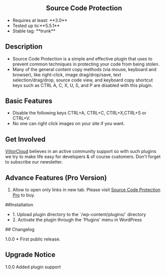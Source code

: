 <h2 align="center">Source Code Protection</h2>
<ul>
<li>Requires at least: **3.0**</li>
<li>Tested up to:**5.5.1**</li>
<li>Stable tag: **trunk**</li>
</ul>

## Description 

<ul>
<li>Source Code Protection is a simple and effective plugin that uses to prevent common techniques in protecting your code from being stolen.</li>

<li>Many of the general content copy methods (via mouse, keyboard and browser), like right-click, image drag/drop/save, text selection/drag/drop, source code view, 
and keyboard copy shortcut keys such as CTRL A, C, X, U, S, and P are disabled with this plugin.</li>
</ul>

## Basic Features 
<ul>
<li>Disable the following keys  CTRL+A, CTRL+C, CTRL+X,CTRL+S or CTRL+V.</li>
<li>No one can right click images on your site if you want.</li>
</ul>

## Get Involved 

  [ViitorCloud](https://viitorcloud.com/) believes in an active community support so with such plugins we try to make life easy for developers & of course customers. Don't forget to subscribe our newsletter.
 
## Advance Features (Pro Version)

1. Allow to open only links in new tab.
Please visit [Source Code Protection Pro](https://viitorcloud.com/vcstore/#sourcecode-pro) to buy.
 
##Installation 
<ul>
<li>1. Upload plugin directory to the `/wp-content/plugins/` directory</li>
<li>2. Activate the plugin through the 'Plugins' menu in WordPress</li>
</ul>
## Changelog 

1.0.0  * First public release.

## Upgrade Notice 

1.0.0 Added plugin support
